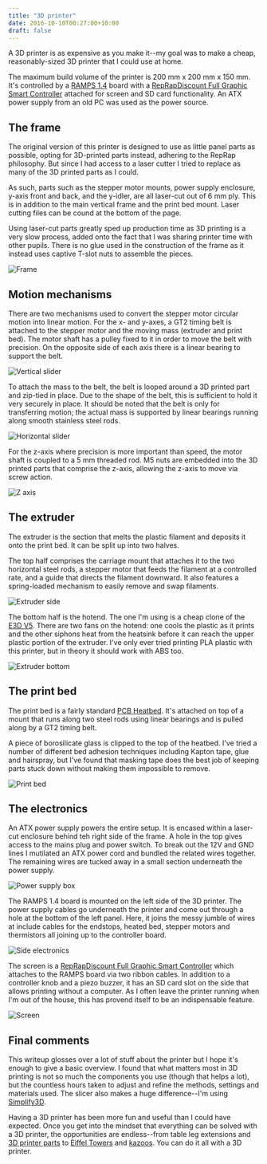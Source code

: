 ```yaml
---
title: "3D printer"
date: 2016-10-10T00:27:00+10:00
draft: false
---
```


A 3D printer is as expensive as you make it--my goal was to make a cheap, reasonably-sized 3D printer that I could use at home.

The maximum build volume of the printer is 200 mm x 200 mm x 150 mm. It's controlled by a [RAMPS 1.4](http://reprap.org/wiki/RAMPS_1.4) board with a [RepRapDiscount Full Graphic Smart Controller](http://reprap.org/wiki/RepRapDiscount_Full_Graphic_Smart_Controller) attached for screen and SD card functionality. An ATX power supply from an old PC was used as the power source.

## The frame
The original version of this printer is designed to use as little panel parts as possible, opting for 3D-printed parts instead, adhering to the RepRap philosophy. But since I had access to a laser cutter I tried to replace as many of the 3D printed parts as I could.

As such, parts such as the stepper motor mounts, power supply enclosure, y-axis front and back, and the y-idler, are all laser-cut out of 6 mm ply. This is in addition to the main vertical frame and the print bed mount. Laser cutting files can be cound at the bottom of the page.

Using laser-cut parts greatly sped up production time as 3D printing is a very slow process, added onto the fact that I was sharing printer time with other pupils. There is no glue used in the construction of the frame as it instead uses captive T-slot nuts to assemble the pieces. 

![Frame](/static/3d-printer/1.jpg)

## Motion mechanisms
There are two mechanisms used to convert the stepper motor circular motion into linear motion. For the x- and y-axes, a GT2 timing belt is attached to the stepper motor and the moving mass (extruder and print bed). The motor shaft has a pulley fixed to it in order to move the belt with precision. On the opposite side of each axis there is a linear bearing to support the belt.

![Vertical slider](/static/3d-printer/2.jpg)

To attach the mass to the belt, the belt is looped around a 3D printed part and zip-tied in place. Due to the shape of the belt, this is sufficient to hold it very securely in place. It should be noted that the belt is only for transferring motion; the actual mass is supported by linear bearings running along smooth stainless steel rods.

![Horizontal slider](/static/3d-printer/3.jpg)

For the z-axis where precision is more important than speed, the motor shaft is coupled to a 5 mm threaded rod. M5 nuts are embedded into the 3D printed parts that comprise the z-axis, allowing the z-axis to move via screw action.

![Z axis](/static/3d-printer/4.jpg)

## The extruder
The extruder is the section that melts the plastic filament and deposits it onto the print bed. It can be split up into two halves.

The top half comprises the carriage mount that attaches it to the two horizontal steel rods, a stepper motor that feeds the filament at a controlled rate, and a guide that directs the filament downward. It also features a spring-loaded mechanism to easily remove and swap filaments.

![Extruder side](/static/3d-printer/5.jpg)

The bottom half is the hotend. The one I'm using is a cheap clone of the [E3D V5](https://wiki.e3d-online.com/wiki/E3D-v5_Documentation). There are two fans on the hotend: one cools the plastic as it prints and the other siphons heat from the heatsink before it can reach the upper plastic portion of the extruder. I've only ever tried printing PLA plastic with this printer, but in theory it should work with ABS too. 

![Extruder bottom](/static/3d-printer/6.jpg)

## The print bed
The print bed is a fairly standard [PCB Heatbed](http://reprap.org/wiki/PCB_Heatbed). It's attached on top of a mount that runs along two steel rods using linear bearings and is pulled along by a GT2 timing belt.

A piece of borosilicate glass is clipped to the top of the heatbed. I've tried a number of different bed adhesion techniques including Kapton tape, glue and hairspray, but I've found that masking tape does the best job of keeping parts stuck down without making them impossible to remove.

![Print bed](/static/3d-printer/7.jpg)

## The electronics
An ATX power supply powers the entire setup. It is encased within a laser-cut enclosure behind teh right side of the frame. A hole in the top gives access to the mains plug and power switch. To break out the 12V and GND lines I mutilated an ATX power cord and bundled the related wires together. The remaining wires are tucked away in a small section underneath the power supply. 

![Power supply box](/static/3d-printer/8.jpg)

The RAMPS 1.4 board is mounted on the left side of the 3D printer. The power supply cables go underneath the printer and come out through a hole at the bottom of the left panel. Here, it joins the messy jumble of wires at include cables for the endstops, heated bed, stepper motors and thermistors all joining up to the controller board.

![Side electronics](/static/3d-printer/9.jpg)

The screen is a [RepRapDiscount Full Graphic Smart Controller](http://reprap.org/wiki/RepRapDiscount_Full_Graphic_Smart_Controller) which attaches to the RAMPS board via two ribbon cables. In addition to a controller knob and a piezo buzzer, it has an SD card slot on the side that allows printing without a computer. As I often leave the printer running when I'm out of the house, this has provend itself to be an indispensable feature.

![Screen](/static/3d-printer/10.jpg)

## Final comments
This writeup glosses over a lot of stuff about the printer but I hope it's enough to give a basic overview. I found that what matters most in 3D printing is not so much the components you use (though that helps a lot), but the countless hours taken to adjust and refine the methods, settings and materials used. The slicer also makes a huge difference--I'm using [Simplify3D](http://simplify3d.com).

Having a 3D printer has been more fun and useful than I could have expected. Once you get into the mindset that everything can be solved with a 3D printer, the opportunities are endless--from table leg extensions and [3D printer parts](http://thingiverse.com/thing:431506) to [Eiffel Towers](http://thingiverse.com/thing:1276837) and [kazoos](http://thingiverse.com/thing:17455). You can do it all with a 3D printer.
